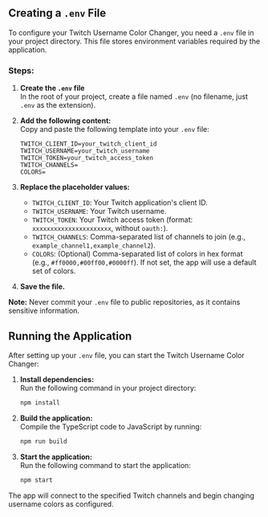 ## Creating a `.env` File

To configure your Twitch Username Color Changer, you need a `.env` file in your project directory. This file stores environment variables required by the application.

### Steps:

1. **Create the `.env` file**  
    In the root of your project, create a file named `.env` (no filename, just `.env` as the extension).

2. **Add the following content:**  
    Copy and paste the following template into your `.env` file:

    ```env
    TWITCH_CLIENT_ID=your_twitch_client_id
    TWITCH_USERNAME=your_twitch_username
    TWITCH_TOKEN=your_twitch_access_token
    TWITCH_CHANNELS=
    COLORS=
    ```

3. **Replace the placeholder values:**  
    - `TWITCH_CLIENT_ID`: Your Twitch application's client ID.
    - `TWITCH_USERNAME`: Your Twitch username.
    - `TWITCH_TOKEN`: Your Twitch access token (format: `xxxxxxxxxxxxxxxxxxxxxx`, without `oauth:`).
    - `TWITCH_CHANNELS`: Comma-separated list of channels to join (e.g., `example_channel1,example_channel2`).
    - `COLORS`: (Optional) Comma-separated list of colors in hex format (e.g., `#ff0000,#00ff00,#0000ff`). If not set, the app will use a default set of colors.

4. **Save the file.**

**Note:** Never commit your `.env` file to public repositories, as it contains sensitive information.

## Running the Application

After setting up your `.env` file, you can start the Twitch Username Color Changer:

1. **Install dependencies:**  
    Run the following command in your project directory:
    ```bash
    npm install
    ```

2. **Build the application:**  
    Compile the TypeScript code to JavaScript by running:
    ```bash
    npm run build
    ```

3. **Start the application:**  
    Run the following command to start the application:
    ```bash
    npm start
    ```

The app will connect to the specified Twitch channels and begin changing username colors as configured.